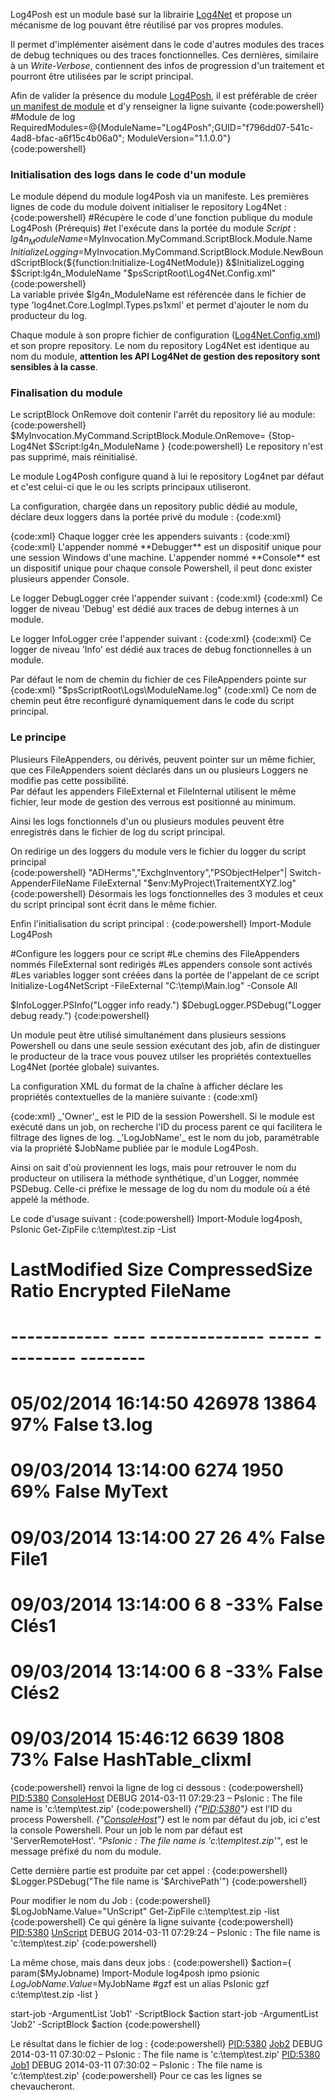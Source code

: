 Log4Posh est un module basé sur la librairie  [Log4Net](http://laurent-dardenne.developpez.com/articles/Windows/PowerShell/UtiliserLog4NetAvecPowerShell) et propose un mécanisme de log pouvant être réutilisé par vos propres modules.

Il permet d'implémenter aisément dans le code d'autres modules des traces de debug techniques ou des traces fonctionnelles.
Ces dernières, similaire à un _Write-Verbose_, contiennent des infos de progression d'un traitement et pourront être utilisées par le script principal.

Afin de valider la présence du module [Log4Posh](https://psionic.codeplex.com/SourceControl/latest#trunk/Modules/Log4Posh/Log4Posh.psm1), il est préférable de créer [un manifest de module](http://ottomatt.pagesperso-orange.fr/Data/Tutoriaux/Powershell/Les-modules-PowerShell/Les-modules-PowerShell.pdf) et d'y renseigner la ligne suivante
{code:powershell}
 #Module de log
RequiredModules=@{ModuleName="Log4Posh";GUID="f796dd07-541c-4ad8-bfac-a6f15c4b06a0"; ModuleVersion="1.1.0.0"}     
{code:powershell}

### Initialisation des logs dans le code d'un module
Le module dépend du module log4Posh via un manifeste. Les premières lignes de code du module doivent initialiser le repository Log4Net :
{code:powershell}
  #Récupère le code d'une fonction publique du module Log4Posh (Prérequis)
  #et l'exécute dans la portée du module
$Script:lg4n_ModuleName=$MyInvocation.MyCommand.ScriptBlock.Module.Name
$InitializeLogging=$MyInvocation.MyCommand.ScriptBlock.Module.NewBoundScriptBlock(${function:Initialize-Log4NetModule})
&$InitializeLogging $Script:lg4n_ModuleName "$psScriptRoot\Log4Net.Config.xml"
{code:powershell}   
La variable privée $lg4n_ModuleName est référencée dans le fichier de type 'log4net.Core.LogImpl.Types.ps1xml' et permet d'ajouter le nom du producteur du log.

Chaque module à son propre fichier de configuration ([Log4Net.Config.xml](https://psionic.codeplex.com/SourceControl/latest#trunk/Log4Net.Config.xml)) et son propre repository. Le nom du repository Log4Net est identique au nom du module, **attention les API Log4Net de gestion des repository sont sensibles à la casse**.

### Finalisation du module
Le scriptBlock OnRemove doit contenir l'arrêt du repository lié au module: 
{code:powershell}
$MyInvocation.MyCommand.ScriptBlock.Module.OnRemove= {Stop-Log4Net $Script:lg4n_ModuleName }
{code:powershell}
Le repository n'est pas supprimé, mais réinitialisé.

Le module Log4Posh configure quand à lui le repository Log4net par défaut et c'est celui-ci que le ou les scripts principaux utiliseront. 

La configuration, chargée dans un repository public dédié au module, déclare deux loggers dans la portée privé du module :
{code:xml}
<logger name="DebugLogger">
   <level value="Debug" />
   <appender-ref ref="Console" />
   <appender-ref ref="FileInternal"/>
   <appender-ref ref="Debugger"/>
</logger>
   
<logger name="InfoLogger">
  <level value="Info" />
  <appender-ref ref="Console" />
  <appender-ref ref="FileExternal"/>
  <appender-ref ref="Debugger"/>
</logger>
{code:xml}
Chaque logger crée les appenders suivants :
{code:xml}
<appender name="Console" type="log4net.Appender.ManagedColoredConsoleAppender">
<appender name="Debugger" type="log4net.Appender.OutputDebugStringAppender">
{code:xml}
L'appender nommé **Debugger** est un dispositif unique pour une session Windows d'une machine.
L'appender nommé **Console** est un dispositif unique pour chaque console Powershell, il peut donc exister plusieurs appender Console.  

Le logger DebugLogger crée l'appender suivant :
{code:xml}
<appender name="FileInternal" type="log4net.Appender.RollingFileAppender">
{code:xml}
Ce logger de niveau 'Debug' est dédié aux traces de debug internes à un module.

Le logger InfoLogger crée l'appender suivant :
{code:xml}
<appender name="FileExternal" type="log4net.Appender.RollingFileAppender">
{code:xml}
Ce logger de niveau 'Info' est dédié aux traces de debug fonctionnelles à un module.

Par défaut le nom de chemin du fichier de ces FileAppenders pointe sur 
{code:xml}
"$psScriptRoot\Logs\ModuleName.log"
{code:xml}
Ce nom de chemin peut être reconfiguré dynamiquement dans le code du script principal. 

### Le principe
Plusieurs FileAppenders, ou dérivés, peuvent pointer sur un même fichier, que ces FileAppenders soient déclarés dans un ou plusieurs Loggers ne modifie pas cette possibilité.   
Par défaut les appenders FileExternal et FileInternal utilisent le même fichier, leur mode de gestion des verrous est positionné au minimum.

Ainsi les logs fonctionnels d'un ou plusieurs modules peuvent être enregistrés dans le fichier de log du script principal. 

On redirige un des loggers du module vers le fichier du logger du script principal  
{code:powershell}
"ADHerms","ExchgInventory","PSObjectHelper"|
  Switch-AppenderFileName FileExternal "$env:MyProject\TraitementXYZ.log"
{code:powershell}
Désormais les logs fonctionnelles des 3 modules et ceux du script principal sont écrit dans le même fichier.


Enfin l'initialisation du script principal :
{code:powershell}
Import-Module Log4Posh
  
 #Configure les loggers pour ce script
 #Le chemins des FileAppenders nommés FileExternal sont redirigés
 #Les appenders console sont activés
 #Les variables logger sont créées dans la portée de l'appelant de ce script
Initialize-Log4NetScript -FileExternal "C:\temp\Main.log" -Console All
  
$InfoLogger.PSInfo("Logger info ready.") 
$DebugLogger.PSDebug("Logger debug ready.")
{code:powershell}

Un module peut être utilisé simultanément dans plusieurs sessions Powershell ou dans une seule session exécutant des job, afin de distinguer le producteur de la trace vous pouvez utilser les propriétés contextuelles Log4Net (portée globale) suivantes.

La configuration XML du format de la chaîne à afficher déclare les propriétés contextuelles de la manière suivante :
{code:xml}
 <layout type="log4net.Layout.PatternLayout">
   <param name="ConversionPattern" 
              value="[PID:%property{Owner}](PID_%property{Owner}) [%property{LogJobName}](%property{LogJobName}) %-5p %d{yyyy-MM-dd hh:mm:ss} – %message%newline"/>
{code:xml}
_'Owner'_ est le PID de la session Powershell. Si le module est exécuté dans un job, on recherche l'ID du process parent ce qui facilitera le filtrage des lignes de log.
_'LogJobName'_ est le nom du job, paramétrable via la propriété $JobName publiée par le module Log4Posh.

Ainsi on sait d'où proviennent les logs, mais pour retrouver le nom du producteur on utilisera la méthode synthétique, d'un Logger, nommée PSDebug.
Celle-ci préfixe le message de log du nom du module où a été appelé la méthode.  

Le code d'usage suivant :
{code:powershell}
Import-Module log4posh, PsIonic
Get-ZipFile c:\temp\test.zip -List   

# LastModified              Size CompressedSize    Ratio    Encrypted   FileName
# ------------              ---- --------------    -----    ---------   --------
# 05/02/2014 16:14:50     426978          13864      97%        False   t3.log
# 09/03/2014 13:14:00       6274           1950      69%        False   MyText
# 09/03/2014 13:14:00         27             26       4%        False   File1
# 09/03/2014 13:14:00          6              8     -33%        False   Clés1
# 09/03/2014 13:14:00          6              8     -33%        False   Clés2
# 09/03/2014 15:46:12       6639           1808      73%        False   HashTable_clixml
{code:powershell}
renvoi la ligne de log ci dessous : 
{code:powershell}
[PID:5380](PID_5380) [ConsoleHost](ConsoleHost) DEBUG 2014-03-11 07:29:23 – PsIonic : The file name is 'c:\temp\test.zip'
{code:powershell}
_{"[PID:5380](PID_5380)"}_ est l'ID du process Powershell.
_{"[ConsoleHost](ConsoleHost)"}_ est le nom par défaut du job, ici c'est la console Powershell. Pour un job le nom par défaut est 'ServerRemoteHost'.
_"PsIonic : The file name is 'c:\temp\test.zip'"_, est le message préfixé du nom du module.

Cette dernière partie est produite par cet appel :
{code:powershell}
$Logger.PSDebug("The file name is '$ArchivePath'")
{code:powershell}

Pour modifier le nom du Job :
{code:powershell}
$LogJobName.Value="UnScript" 
Get-ZipFile c:\temp\test.zip -list
{code:powershell}
Ce qui génère la ligne suivante
{code:powershell}
[PID:5380](PID_5380) [UnScript](UnScript) DEBUG 2014-03-11 07:29:24 – PsIonic : The file name is 'c:\temp\test.zip'
{code:powershell}

La même chose, mais dans deux jobs :
{code:powershell}
$action={
  param($MyJobname)
   Import-Module log4posh
   ipmo psionic
   $LogJobName.Value=$MyJobName
    #gzf est un alias PsIonic 
   gzf c:\temp\test.zip -list
 }

start-job -ArgumentList 'Job1' -ScriptBlock $action 
start-job -ArgumentList 'Job2' -ScriptBlock $action
{code:powershell}

Le résultat dans le fichier de log :
{code:powershell}
[PID:5380](PID_5380) [Job2](Job2) DEBUG 2014-03-11 07:30:02 – PsIonic : The file name is 'c:\temp\test.zip'
[PID:5380](PID_5380) [Job1](Job1) DEBUG 2014-03-11 07:30:02 – PsIonic : The file name is 'c:\temp\test.zip'
{code:powershell}
Pour ce cas les lignes se chevaucheront.